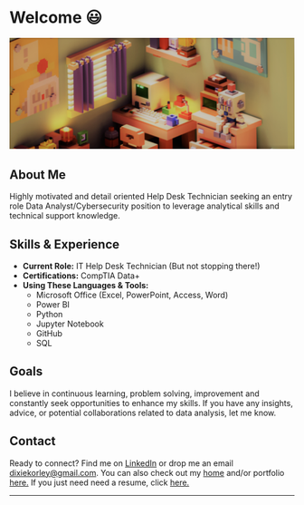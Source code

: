 # Welcome 😃
![voxel graphic with computer](./banner.png "Title")
## About Me 
Highly motivated and detail oriented Help Desk Technician seeking an entry role Data Analyst/Cybersecurity position to leverage analytical skills and technical support knowledge. 

## Skills & Experience
- **Current Role:** IT Help Desk Technician (But not stopping there!)
- **Certifications:** CompTIA Data+
- **Using These Languages & Tools:**
  - Microsoft Office (Excel, PowerPoint, Access, Word)
  - Power BI
  - Python
  - Jupyter Notebook 
  - GitHub 
  - SQL 
<!--
## Hobbies
- **Drawing Comics**✒️
- **Writing Stories**📓
- **Cooking**📓
-->

## Goals
I believe in continuous learning, problem solving, improvement and constantly seek opportunities to enhance my skills. If you have any insights, advice, or potential collaborations related to data analysis, let me know. 

## Contact
Ready to connect? Find me on [LinkedIn](https://www.linkedin.com/in/dixie-korley/) or drop me an email [dixiekorley@gmail.com](mailto:dixiekorley@gmail.com). You can also check out my [home](https://dixiekorley.com/) and/or portfolio [here.](https://www.datascienceportfol.io/dixiekorley) If you just need need a resume, click [here.](./resume_dixie_korley_cs_2024.pdf)

---
